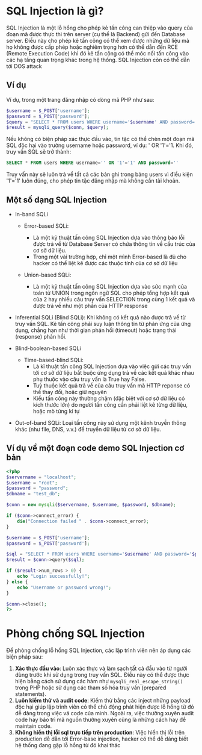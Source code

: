 # SQL Injection là gì?
SQL Injection là một lỗ hổng cho phép kẻ tấn công can thiệp vào query của đoạn mã được thực thi trên server (cụ thể là Backend) gửi đến Database server. Điều này cho phép kẻ tấn công có thể xem được những dữ liệu mà họ không được cấp phép hoặc nghiêm trọng hơn có thể dẫn đến RCE (Remote Execution Code) khi đó kẻ tấn công có thể móc nối tấn công vào các hạ tầng quan trọng khác trong hệ thống. SQL Injection còn có thể dẫn tới DOS attack
## Ví dụ
Ví dụ, trong một trang đăng nhập có dòng mã PHP như sau:
```php
$username = $_POST['username'];
$password = $_POST['password'];
$query = "SELECT * FROM users WHERE username='$username' AND password='$password'";
$result = mysqli_query($conn, $query);
```

Nếu không có biện pháp xác thực đầu vào, tin tặc có thể chèn một đoạn mã SQL độc hại vào trường username hoặc password, ví dụ: ' OR '1'='1. Khi đó, truy vấn SQL sẽ trở thành:
```sql
SELECT * FROM users WHERE username='' OR '1'='1' AND password=''
```
Truy vấn này sẽ luôn trả về tất cả các bản ghi trong bảng users vì điều kiện '1'='1' luôn đúng, cho phép tin tặc đăng nhập mà không cần tài khoản.

## Một số dạng SQL Injection


- In-band SQLi

	- Error-based SQLi:
		- Là một kỹ thuật tấn công SQL Injection dựa vào thông báo lỗi được trả về từ Database Server có chứa thông tin về cấu trúc của cơ sở dữ liệu.
		- Trong một vài trường hợp, chỉ một mình Error-based là đủ cho hacker có thể liệt kê được các thuộc tính của cơ sở dữ liệu
	
	- Union-based SQLi:
		- Là một kỹ thuật tấn công SQL Injection dựa vào sức mạnh của toán tử UNION trong ngôn ngữ SQL cho phép tổng hợp kết quả của 2 hay nhiều câu truy vấn SELECTION trong cùng 1 kết quả và được trả về như một phần của HTTP response

- Inferential SQLi (Blind SQLi): Khi không có kết quả nào được trả về từ truy vấn SQL. Kẻ tấn công phải suy luận thông tin từ phản ứng của ứng dụng, chẳng hạn như thời gian phản hồi (timeout) hoặc trạng thái (response) phản hồi.

- Blind-boolean-based SQLi

	- Time-based-blind SQLi: 
		- Là kĩ thuật tấn công SQL Injection dựa vào việc gửi các truy vấn tới cơ sở dữ liệu bắt buộc ứng dụng trả về các kết quả khác nhau phụ thuộc vào câu truy vấn là True hay False.
		- Tuỳ thuộc kết quả trả về của câu truy vấn mà HTTP reponse có thể thay đổi, hoặc giữ nguyên
		- Kiểu tấn công này thường chậm (đặc biệt với cơ sở dữ liệu có kích thước lớn) do người tấn công cần phải liệt kê từng dữ liệu, hoặc mò từng kí tự

- Out-of-band SQLi: Loại tấn công này sử dụng một kênh truyền thông khác (như file, DNS, v.v.) để truyền dữ liệu từ cơ sở dữ liệu.

## Ví dụ về một đoạn code demo SQL Injection cơ bản

```php
<?php
$servername = "localhost";
$username = "root";
$password = "password";
$dbname = "test_db";

$conn = new mysqli($servername, $username, $password, $dbname);

if ($conn->connect_error) {
    die("Connection failed " . $conn->connect_error);
}

$username = $_POST['username'];
$password = $_POST['password'];

$sql = "SELECT * FROM users WHERE username='$username' AND password='$password'";
$result = $conn->query($sql);

if ($result->num_rows > 0) {
    echo "Login successfully!";
} else {
    echo "Username or password wrong!";
}

$conn->close();
?>
```

# Phòng chống SQL Injection

Để phòng chống lỗ hổng SQL Injection, các lập trình viên nên áp dụng các biện pháp sau:

1. **Xác thực đầu vào**: Luôn xác thực và làm sạch tất cả đầu vào từ người dùng trước khi sử dụng trong truy vấn SQL. Điều này có thể được thực hiện bằng cách sử dụng các hàm như `mysqli_real_escape_string()` trong PHP hoặc sử dụng các tham số hóa truy vấn (prepared statements).
2. **Luôn kiểm thử và audit code**: Kiểm thử bằng các inject những payload độc hại giúp lập trình viên có thể chủ động phát hiện được lỗ hổng từ đó dễ dàng trong việc vá code của mình. Ngoài ra, việc thường xuyên audit code hay bảo trì mã nguồn thường xuyên cũng là những cách hay để maintain code.
3. **Không hiển thị lỗi sql trực tiếp trên production**: Việc hiển thị lỗi trên production dễ dẫn tới Error-base injection, hacker có thể dễ dàng biết hệ thống đang gặp lỗ hổng từ đó khai thác
